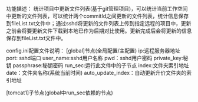 功能描述：
	统计项目中更新文件列表(基于git管理项目)，可以统计当前工作空间中更新的文件列表，可以统计两个commitId之间更新的文件列表，统计信息保存到fileList.txt文件中；通过sshd将更新的文件列表上传到指定远程的项目中，更新之前会将要更新文件下载到本地已作为后期对比使用。更新完成后会将更新的信息保存到fileList.txt文件中。
	
config.ini配置文件说明：
[global]节点(全局配置/主配置)
ip:远程服务器地址
port: sshd端口
user_name:sshd用户名称
pwd：sshd用户密码
private_key:秘钥
passphrase:秘钥密码
run_sec:运行此文件中的子节点
index:文件夹索引地址
date：文件夹名称(系统当前时间)
auto_update_index：自动更新升价文件夹的索引地址

[tomcat1]子节点(global中run_sec依赖的节点)
 
